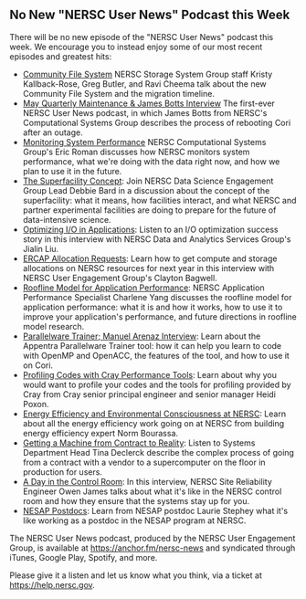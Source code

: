 ## No New "NERSC User News" Podcast this Week

There will be no new episode of the "NERSC User News" podcast this week. We 
encourage you to instead enjoy some of our most recent episodes and greatest 
hits:
- [Community File System](https://anchor.fm/nersc-news/episodes/Community-File-System-Kristy-Kallback-Rose--Greg-Butler--and-Ravi-Cheema-Interview-e9d88q/a-a149hf5)
NERSC Storage System Group staff Kristy Kallback-Rose, Greg Butler, and Ravi
Cheema talk about the new Community File System and the migration timeline.
- [May Quarterly Maintenance & James Botts Interview](https://anchor.fm/nersc-news/episodes/May-Quarterly-Maintenance--James-Botts-Interview-e1ec2g/a-a3cfi7)
The first-ever NERSC User News podcast, in which James Botts from NERSC's 
Computational Systems Group describes the process of rebooting Cori after an 
outage.
- [Monitoring System Performance](https://anchor.fm/nersc-news/episodes/Monitoring-System-Performance-Eric-Roman-Interview-e5g20m/a-aobd6p)
NERSC Computational Systems Group's Eric Roman discusses how NERSC monitors 
system performance, what we're doing with the data right now, and how we plan to
use it in the future.
- [The Superfacility Concept](https://anchor.fm/nersc-news/episodes/The-Superfacility-Concept-Debbie-Bard-Interview-e5a5th/a-amoglk):
Join NERSC Data Science Engagement Group Lead Debbie Bard in a discussion about
the concept of the superfacility: what it means, how facilities interact, and
what NERSC and partner experimental facilities are doing to prepare for the
future of data-intensive science.
- [Optimizing I/O in Applications](https://anchor.fm/nersc-news/episodes/Optimizing-IO-in-Applications-Jialin-Liu-Interview-e50nvm):
Listen to an I/O optimization success story in this interview with NERSC Data
and Analytics Services Group's Jialin Liu.
- [ERCAP Allocation Requests](https://anchor.fm/nersc-news/episodes/ERCAP-Allocation-Requests-Clayton-Bagwell-Interview-e4u09l):
Learn how to get compute and storage allocations on NERSC resources for next
year in this interview with NERSC User Engagement Group's Clayton Bagwell.
- [Roofline Model for Application Performance](https://anchor.fm/nersc-news/episodes/Roofline-Model-for-Application-Performance-Charlene-Yang-Interview-e4osl1):
NERSC Application Performance Specialist Charlene Yang discusses the roofline 
model for application performance: what it is and how it works, how to use it to
improve your application's performance, and future directions in roofline model 
research.
- [Parallelware Trainer; Manuel Arenaz Interview](https://anchor.fm/nersc-news/episodes/Parallelware-Trainer-Manuel-Arenaz-Interview-e4g46r): 
Learn about the Appentra Parallelware Trainer tool: how it can help you learn to
code with OpenMP and OpenACC, the features of the tool, and how to use it on 
Cori.
- [Profiling Codes with Cray Performance Tools](https://anchor.fm/nersc-news/episodes/Profiling-Codes-with-Cray-Performance-Tools-Heidi-Poxon-Interview-e42veg):
Learn about why you would want to profile your codes and the tools for profiling
provided by Cray from Cray senior principal engineer and senior manager Heidi
Poxon.
- [Energy Efficiency and Environmental Consciousness at NERSC](https://anchor.fm/nersc-news/episodes/Energy-Efficiency-and-Environmental-Consciousness-at-NERSC--Norm-Bourassa-Interview-e35tfp):
Learn about all the energy efficiency work going on at NERSC from building
energy efficiency expert Norm Bourassa.
- [Getting a Machine from Contract to Reality](https://anchor.fm/nersc-news/episodes/Getting-a-Machine-from-Contract-to-Reality--Tina-Declerck-Interview-e307eg/a-a9521c):
Listen to Systems Department Head Tina Declerck describe the complex process of 
going from a contract with a vendor to a supercomputer on the floor in 
production for users.
- [A Day in the Control Room](https://anchor.fm/nersc-news/episodes/A-Day-in-the-Control-Room--Interview-with-Owen-James-e2uh9v/a-a8rppe):
In this interview, NERSC Site Reliability Engineer Owen James talks about what
it's like in the NERSC control room and how they ensure that the systems stay
up for you.
- [NESAP Postdocs](https://anchor.fm/nersc-news/episodes/NESAP-Postdocs--Laurie-Stephey-Interview-e2lsg0):
Learn from NESAP postdoc Laurie Stephey what it's like working as a postdoc in
the NESAP program at NERSC.

The NERSC User News podcast, produced by the NERSC User Engagement Group, is 
available at <https://anchor.fm/nersc-news> and syndicated through iTunes, 
Google Play, Spotify, and more. 

Please give it a listen and let us know what you think, via a ticket at
<https://help.nersc.gov>.
